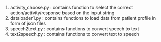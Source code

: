 1. activity_choose.py : contains function to select the correct action/activity/response based on the input string
2. dataloader1.py : contains functions to load data from patient profile in form of json files
3. speech2text.py : contains functions to convert speech to text
4. text2speech.py : contains functions to convert text to speech
